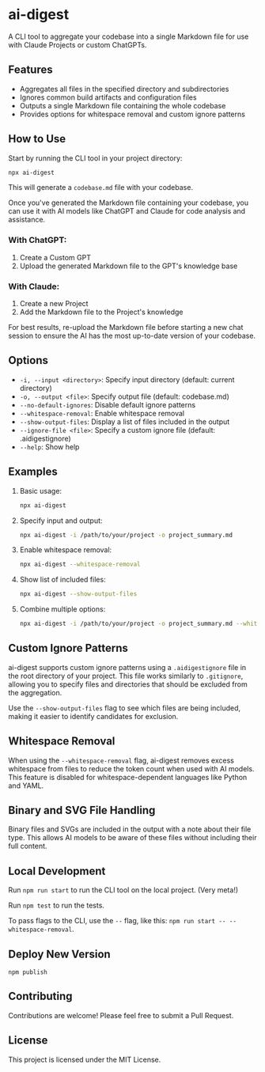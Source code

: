 # ai-digest

A CLI tool to aggregate your codebase into a single Markdown file for use with Claude Projects or custom ChatGPTs.

## Features

- Aggregates all files in the specified directory and subdirectories
- Ignores common build artifacts and configuration files
- Outputs a single Markdown file containing the whole codebase
- Provides options for whitespace removal and custom ignore patterns

## How to Use

Start by running the CLI tool in your project directory:

```bash
npx ai-digest
```

This will generate a `codebase.md` file with your codebase.

Once you've generated the Markdown file containing your codebase, you can use it with AI models like ChatGPT and Claude for code analysis and assistance.

### With ChatGPT:
1. Create a Custom GPT
2. Upload the generated Markdown file to the GPT's knowledge base

### With Claude:
1. Create a new Project
2. Add the Markdown file to the Project's knowledge

For best results, re-upload the Markdown file before starting a new chat session to ensure the AI has the most up-to-date version of your codebase.

## Options

- `-i, --input <directory>`: Specify input directory (default: current directory)
- `-o, --output <file>`: Specify output file (default: codebase.md)
- `--no-default-ignores`: Disable default ignore patterns
- `--whitespace-removal`: Enable whitespace removal
- `--show-output-files`: Display a list of files included in the output
- `--ignore-file <file>`: Specify a custom ignore file (default: .aidigestignore)
- `--help`: Show help

## Examples

1. Basic usage:

   ```bash
   npx ai-digest
   ```

2. Specify input and output:

   ```bash
   npx ai-digest -i /path/to/your/project -o project_summary.md
   ```

3. Enable whitespace removal:

   ```bash
   npx ai-digest --whitespace-removal
   ```

4. Show list of included files:

   ```bash
   npx ai-digest --show-output-files
   ```

5. Combine multiple options:

   ```bash
   npx ai-digest -i /path/to/your/project -o project_summary.md --whitespace-removal --show-output-files
   ```

## Custom Ignore Patterns

ai-digest supports custom ignore patterns using a `.aidigestignore` file in the root directory of your project. This file works similarly to `.gitignore`, allowing you to specify files and directories that should be excluded from the aggregation.

Use the `--show-output-files` flag to see which files are being included, making it easier to identify candidates for exclusion.


## Whitespace Removal

When using the `--whitespace-removal` flag, ai-digest removes excess whitespace from files to reduce the token count when used with AI models. This feature is disabled for whitespace-dependent languages like Python and YAML.

## Binary and SVG File Handling

Binary files and SVGs are included in the output with a note about their file type. This allows AI models to be aware of these files without including their full content.

## Local Development

Run `npm run start` to run the CLI tool on the local project. (Very meta!)

Run `npm test` to run the tests.

To pass flags to the CLI, use the `--` flag, like this: `npm run start -- --whitespace-removal`.

## Deploy New Version

```
npm publish
```

## Contributing

Contributions are welcome! Please feel free to submit a Pull Request.

## License

This project is licensed under the MIT License.